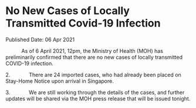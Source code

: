 <html>
    <meta http-equiv="Content-Type" content="text/html; charset=utf-8"/>
    <meta charset="utf-8"/>
    <title>No New Cases of Locally Transmitted Covid-19 Infection </title>
    <body><h1>No New Cases of Locally Transmitted Covid-19 Infection </h1>
    <p>Published Date: 06 Apr 2021</p> <p>&nbsp; &nbsp; &nbsp; &nbsp; &nbsp; &nbsp;As of 6 April 2021, 12pm, the Ministry of Health (MOH) has preliminarily confirmed that there are no new cases of locally transmitted COVID-19 infection.</p><p>2.&nbsp;&nbsp;&nbsp;&nbsp;&nbsp;&nbsp;&nbsp;&nbsp;&nbsp;&nbsp;&nbsp;&nbsp; There are 24 imported cases, who had already been placed on Stay-Home Notice upon arrival in Singapore.</p><p>3.&nbsp;&nbsp;&nbsp;&nbsp;&nbsp;&nbsp;&nbsp;&nbsp;&nbsp;&nbsp;&nbsp;&nbsp; We are still working through the details of the cases, and further updates will be shared via the MOH press release that will be issued tonight.</p></body>
</html>